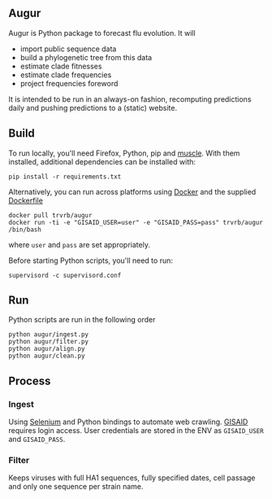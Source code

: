 ## Augur

Augur is Python package to forecast flu evolution.  It will

* import public sequence data
* build a phylogenetic tree from this data
* estimate clade fitnesses
* estimate clade frequencies
* project frequencies foreword

It is intended to be run in an always-on fashion, recomputing predictions daily and pushing predictions to a (static) website.

## Build

To run locally, you'll need Firefox, Python, pip and [muscle](http://www.drive5.com/muscle/).  With them installed, additional dependencies can be installed with:

	pip install -r requirements.txt
	
Alternatively, you can run across platforms using [Docker](https://www.docker.com/) and the supplied [Dockerfile](Dockerfile)

	docker pull trvrb/augur
	docker run -ti -e "GISAID_USER=user" -e "GISAID_PASS=pass" trvrb/augur /bin/bash

where `user` and `pass` are set appropriately.

Before starting Python scripts, you'll need to run:

	supervisord -c supervisord.conf

## Run

Python scripts are run in the following order

	python augur/ingest.py
	python augur/filter.py
	python augur/align.py	
	python augur/clean.py		

## Process

### Ingest

Using [Selenium](https://github.com/SeleniumHQ/selenium) and Python bindings to automate web crawling. [GISAID](http://platform.gisaid.org/epi3/) requires login access.  User credentials are stored in the ENV as `GISAID_USER` and `GISAID_PASS`.

### Filter

Keeps viruses with full HA1 sequences, fully specified dates, cell passage and only one sequence per strain name.

